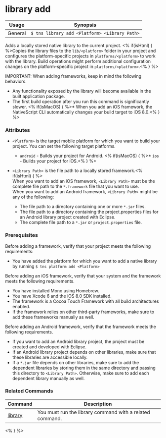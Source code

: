 library add
==========

Usage | Synopsis
------|-------
General | `$ tns library add <Platform> <Library Path>`

Adds a locally stored native library to the current project. <% if(isHtml) { %>Copies the library files to the `lib/<platform>` folder in your project and configures the platform-specific projects in `platforms/<platform>` to work with the library. Build operations might perform additional configuration changes on the platform-specific project in `platforms/<platform>`.<% } %>

IMPORTANT: When adding frameworks, keep in mind the following behaviors.

* Any functionality exposed by the library will become available in the built application package.
* The first build operation after you run this command is significantly slower.
<% if(isMacOS) { %>* When you add an iOS framework, the NativeScript CLI automatically changes your build target to iOS 8.0.<% } %> 

### Attributes

* `<Platform>` is the target mobile platform for which you want to build your project. You can set the following target platforms.
    * `android` - Builds your project for Android.
	<% if(isMacOS) { %>* `ios` - Builds your project for iOS.<% } %>
* `<Library Path>` is the file path to a locally stored framework.<% if(isHtml) { %>  
    When you want to add an iOS framework, `<Library Path>` must be the complete file path to the `*.framework` file that you want to use.  
    When you want to add an Android framework, `<Library Path>` might be any of the following:  
    
    * The file path to a directory containing one or more `*.jar` files.
    * The file path to a directory containing the project.properties files for an Android library project created with Eclipse.
    * The complete file path to a `*.jar` or `project.properties` file.

### Prerequisites

Before adding a framework, verify that your project meets the following requirements:

* You have added the platform for which you want to add a native library by running `$ tns platform add <Platform>`

Before adding an iOS framework, verify that your system and the framework meets the following requirements.

* You have installed Mono using Homebrew.
* You have Xcode 6 and the iOS 8.0 SDK installed.
* The framework is a Cocoa Touch Framework with all build architectures enabled.
* If the framework relies on other third-party frameworks, make sure to add these frameworks manually as well.

Before adding an Android framework, verify that the framework meets the following requirements.

* If you want to add an Android library project, the project must be created and developed with Eclipse.
* If an Android library project depends on other libraries, make sure that these libraries are accessible locally.
* If a `*.jar` file depends on other libraries, make sure to add the dependent libraries by storing them in the same directory and passing this directory to `<Library Path>`. Otherwise, make sure to add each dependent library manually as well.

### Related Commands

Command | Description
----------|----------
[library](library.html) | You must run the library command with a related command.
<% } %>